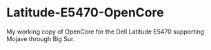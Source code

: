 # Latitude-E5470-OpenCore
My working copy of OpenCore for the Dell Latitude E5470 supporting Mojave through Big Sur.
